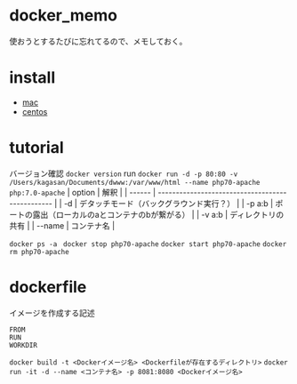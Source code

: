 # docker_memo
使おうとするたびに忘れてるので、メモしておく。

# install
- [mac](https://qiita.com/kurkuru/items/127fa99ef5b2f0288b81)
- [centos](https://qiita.com/ymasaoka/items/b6c3ffea060bcd237478)

# tutorial
バージョン確認
```docker version```
run
```docker run -d -p 80:80 -v /Users/kagasan/Documents/dwww:/var/www/html --name php70-apache php:7.0-apache```
| option | 解釈                                             | 
| ------ | ------------------------------------------------ | 
| -d     | デタッチモード（バックグラウンド実行？）         | 
| -p a:b | ポートの露出（ローカルのaとコンテナのbが繋がる） | 
| -v a:b | ディレクトリの共有                               | 
| --name | コンテナ名                                       | 

```docker ps -a ```
```docker stop php70-apache```
```docker start php70-apache```
```docker rm php70-apache```

# dockerfile
イメージを作成する記述
```
FROM
RUN
WORKDIR
```
```docker build -t <Dockerイメージ名> <Dockerfileが存在するディレクトリ>```
```docker run -it -d --name <コンテナ名> -p 8081:8080 <Dockerイメージ名>```
